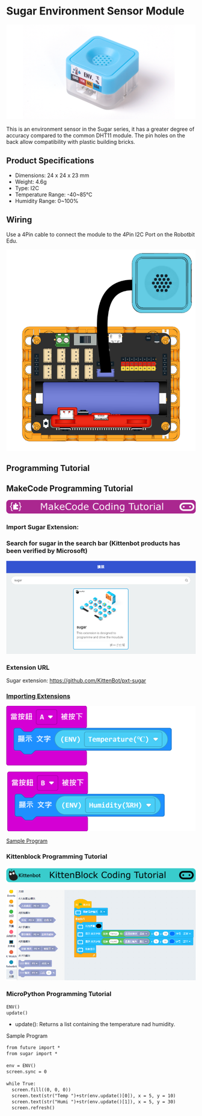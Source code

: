 # Sugar Environment Sensor Module

![](./images/env1.png)

This is an environment sensor in the Sugar series, it has a greater degree of accuracy compared to the common DHT11 module. The pin holes on the back allow compatibility with plastic building bricks.

## Product Specifications

- Dimensions: 24 x 24 x 23 mm
- Weight: 4.6g
- Type: I2C
- Temperature Range: -40~85°C
- Humidity Range: 0~100%

## Wiring

Use a 4Pin cable to connect the module to the 4Pin I2C Port on the Robotbit Edu.

![](./images/env_wire.png)

## Programming Tutorial

## MakeCode Programming Tutorial

![](../PWmodules/images/mcbanner.png)

### Import Sugar Extension:

### Search for sugar in the search bar (Kittenbot products has been verified by Microsoft)

![](./images/sugar_search.png)

### Extension URL

Sugar extension: https://github.com/KittenBot/pxt-sugar

### [Importing Extensions](../../Makecode/powerBrickMC)

![](./images/env_mc_code.png)

[Sample Program](https://makecode.microbit.org/_AhF2rX6jyhbv)

### Kittenblock Programming Tutorial

![](../PWmodules/images/kbbanner.png)

![](./images/env3.png)

### MicroPython Programming Tutorial

    ENV()
    update()

- update(): Returns a list containing the temperature nad humidity.

Sample Program

    from future import *
    from sugar import *
    
    env = ENV()
    screen.sync = 0
    
    while True:
      screen.fill((0, 0, 0))
      screen.text(str("Temp ")+str(env.update()[0]), x = 5, y = 10)
      screen.text(str("Humi ")+str(env.update()[1]), x = 5, y = 30)
      screen.refresh()